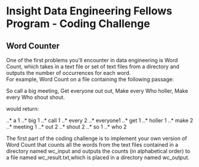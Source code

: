 # Insight Data Engineering Fellows Program - Coding Challenge
## Word Counter
One of the first problems you'll encounter in data engineering is Word Count, which takes in 
a text file or set of text files from a directory and outputs the number of occurrences for each word.  
For example, Word Count on a file containing the following passage:


So call a big meeting,
Get everyone out out,
Make every Who holler,
Make every Who shout shout.

would return:

..* a			1
..* big		1
..* call		1
..* every	2
..* everyone1
..* get		1
..* holler  1
..* make	 	2
..* meeting	1
..* out		2
..* shout   2
..* so		1
..* who		2

The first part of the coding challenge is to implement your own version of Word Count that counts all
the words from the text files contained in a directory named wc_input and outputs the counts 
(in alphabetical order) to a file named wc_result.txt,which is placed in a directory named wc_output.
